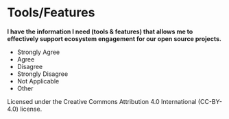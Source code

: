 # Tools/Features
**I have the information I need (tools & features) that allows me to effectively support ecosystem engagement for our open source projects.**
 - Strongly Agree
 - Agree
 - Disagree
 - Strongly Disagree
 - Not Applicable
 - Other 

Licensed under the Creative Commons Attribution 4.0 International (CC-BY-4.0) license.
